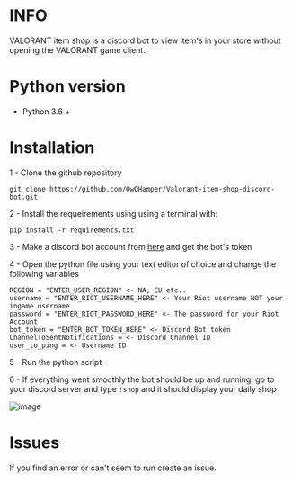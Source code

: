 # INFO
VALORANT item shop is a discord bot to view item's in your store without opening the VALORANT game client.

# Python version
- Python 3.6 +

# Installation

1 - Clone the github repository

`git clone https://github.com/OwOHamper/Valorant-item-shop-discord-bot.git`

2 - Install the requeirements using using a terminal with:

`pip install -r requirements.txt`

3 - Make a discord bot account from [here](https://discord.com/developers/applications/) and get the bot's token

4 - Open the python file using your text editor of choice and change the following variables

```
REGION = "ENTER_USER_REGION" <- NA, EU etc..
username = "ENTER_RIOT_USERNAME_HERE" <- Your Riot username NOT your ingame username
password = "ENTER_RIOT_PASSWORD_HERE" <- The password for your Riot Account
bot_token = "ENTER_BOT_TOKEN_HERE" <- Discord Bot token
ChannelToSentNotifications = <- Discord Channel ID
user_to_ping = <- Username ID
```

5 - Run the python script

6 - If everything went smoothly the bot should be up and running, go to your discord server and type `!shop` and it should display your daily shop

![image](https://user-images.githubusercontent.com/74879467/113409254-31448280-93b1-11eb-9d7d-b7b3670d3fd4.png)

# Issues

If you find an error or can't seem to run create an issue.
